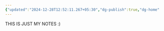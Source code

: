 ```yaml
---
{"updated":"2024-12-28T12:52:11.267+05:30","dg-publish":true,"dg-home":true,"permalink":"/home/","tags":["gardenEntry"],"dgPassFrontmatter":true,"created":"1601-01-01T05:53:00.000+05:53"}
---
```


THIS IS JUST MY NOTES :) 